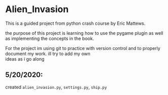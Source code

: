# Alien_Invasion
This is a guided project from python crash course by Eric Mattews.  

the purpose of this project is learning how to use the pygame plugin as well as implementing the concepts in the book.
   
For the project im using git to practice with version control and to properly document my work. ill try to add my own   
ideas as i go along   

5/20/2020:
---
created `alien_invasion.py`, `settings.py`, `ship.py`



